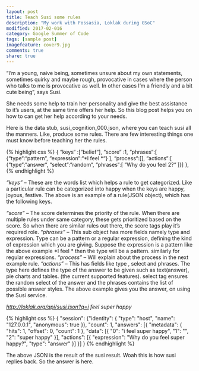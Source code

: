 ```yaml
---
layout: post
title: Teach Susi some rules
description: "My work with Fossasia, Loklak during GSoC"
modified: 2017-02-016
category: Google Summer of Code
tags: [sample post]
imagefeature: cover9.jpg
comments: true
share: true
---
```


“I’m a young, naive being, sometimes unsure about my own statements, sometimes quirky and maybe rough, provocative in cases where the person who talks to me is provocative as well. In other cases I’m a friendly and a bit cute being”, says Susi.

She needs some help to train her personality and give the best assistance to it’s users, at the same time offers her help. So this blog post helps you on how to can get her help according to your needs.

Here is the data stub, susi_cognition_000.json, where you can teach susi all the manners. Like, produce some rules. There are few interesting things one must know before teaching her the rules.

{% highlight css %}
{
“keys“ :[“belief“],
“score“ :1,
“phrases“:[ {“type“:“pattern“, “expression“:“*I feel *“} ],
“process“:[],
“actions“:[ {“type“:“answer“, “select“:“random“, “phrases“:[
“Why do you feel $2$?“
]}]
},
{% endhighlight %}

*“keys”* – These are the words list which helps a rule to get categorized. Like a particular rule can be categorized into happy when the keys are happy, joyous, festive.  The above is an example of a rule(JSON object), which has the following keys.

*“score”* – The score determines the priority of the rule. When there are multiple rules under same category, these gets prioritized based on the score. So when there are similar rules out there, the score tags play it’s required role.
*“phrases”* – This sub object has more fields namely type and expression. Type can be a pattern or a regular expression, defining the kind of expression which you are giving. Suppose the expression is a pattern like the above example *I feel * then the type will be a pattern. similarly for regular expressions.
*“process”* – Will explain about the process in the next example rule.
*“actions”* – This has fields like type , select and phrases. The type here defines the type of the answer to be given such as text(answer), pie charts and tables. (the current supported features). select tag ensures the random select of the answer and the phrases contains the list of possible answer styles.
The above example gives you the answer, on using the Susi service.

*http://loklak.org/api/susi.json?q=i feel super happy*

{% highlight css %}
{
  "session": {"identity": {
    "type": "host",
    "name": "127.0.0.1",
    "anonymous": true
  }},
  "count": 1,
  "answers": [{
    "metadata": {
      "hits": 1,
      "offset": 0,
      "count": 1
    },
    "data": [{
      "0": "i feel super happy",
      "1": "",
      "2": "super happy"
    }],
    "actions": [{
      "expression": "Why do you feel super happy?",
      "type": "answer"
    }]
  }]
}
{% endhighlight %}

The above JSON is the result of the susi result. Woah this is how susi replies back. So the answer is here.

